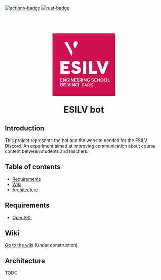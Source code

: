 [![actions-badge][]][actions] [![rust-badge]][rust-link]

 <h1 align="center">
  <br>
   <img src="/static/esilv.png" width="200px" style="margin-bottom:20px;"/>
  <br>
  ESILV bot
</h1>

## Introduction

This project represents the bot and the website needed for the ESILV Discord.
An experiment aimed at improving communication about course content between students and teachers.

## Table of contents
  * [Requirements](#requirements)
  * [Wiki](#wiki)
  * [Architecture](#architecture)

## Requirements
  * [OpenSSL](https://github.com/openssl/openssl)

## Wiki

[Go to the wiki](https://github.com/Aursen/esilv_bot/wiki) (Under construction)

## Architecture

TODO

[actions]: https://github.com/Aursen/esilv_bot/actions
[actions-badge]: https://github.com/Aursen/esilv_bot/actions/workflows/rust.yml/badge.svg
[rust-badge]: https://img.shields.io/badge/Rust-1.50.0+-93450a.svg
[rust-link]: https://blog.rust-lang.org/2021/02/11/Rust-1.50.0.html
